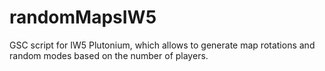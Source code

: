 # randomMapsIW5
GSC script for IW5 Plutonium, which allows to generate map rotations and random modes based on the number of players.
